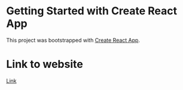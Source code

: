 # Getting Started with Create React App

This project was bootstrapped with [Create React App](https://github.com/facebook/create-react-app).

# Link to website

[Link](https://yoourcup.herokuapp.com/)